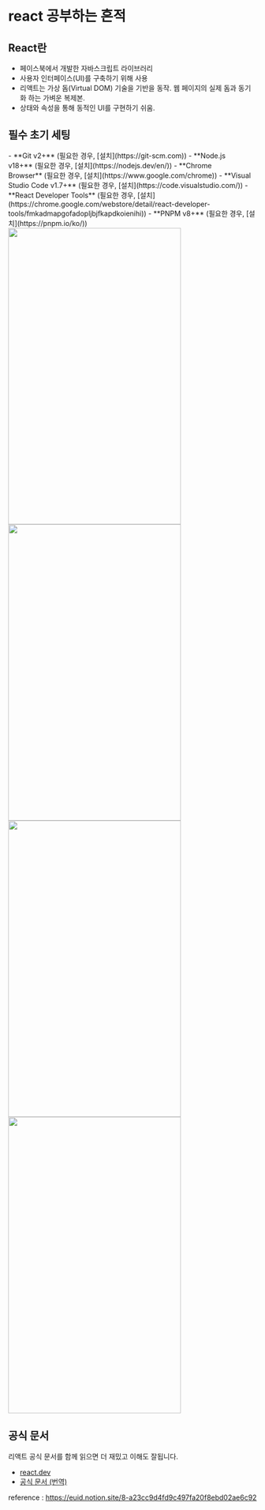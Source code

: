 <h1> react 공부하는 흔적</h1>
<h2> React란</h2>
<ul>
  <li>페이스북에서 개발한 자바스크립트 라이브러리</li>
  <li>사용자 인터페이스(UI)를 구축하기 위해 사용</li>
  <li>리액트는 가상 돔(Virtual DOM) 기술을 기반을 동작. 웹 페이지의 실제 돔과 동기화 하는 가벼운 복제본.</li>
  <li> 상태와 속성을 통해 동적인 UI를 구현하기 쉬움. </li>
</ul>
<h2>필수 초기 세팅</h2>
-  **Git v2+** (필요한 경우, [설치](https://git-scm.com))
-  **Node.js v18+** (필요한 경우, [설치](https://nodejs.dev/en/))
-  **Chrome Browser** (필요한 경우, [설치](https://www.google.com/chrome))
-  **Visual Studio Code v1.7+** (필요한 경우, [설치](https://code.visualstudio.com/))
-  **React Developer Tools** (필요한 경우, [설치](https://chrome.google.com/webstore/detail/react-developer-tools/fmkadmapgofadopljbjfkapdkoienihi))
-  **PNPM v8+** (필요한 경우, [설치](https://pnpm.io/ko/))

<img src="https://github.com/Taewook1212/github-blog-backup/assets/147236247/8b95f876-924f-4909-a3e5-9f941af3e0f5"  width="350" height="600"/>

<img src="https://github.com/Taewook1212/github-blog-backup/assets/147236247/73a51199-2d44-4350-94be-09b91b956c94"  width="350" height="600"/>

<img src="https://github.com/Taewook1212/github-blog-backup/assets/147236247/e6745004-1630-4cc1-a194-28916b80829e"  width="350" height="600"/>

<img src="https://github.com/Taewook1212/github-blog-backup/assets/147236247/2870a73f-bdc1-445d-936f-a6eb8b296ac8"  width="350" height="600"/>

## 공식 문서

리액트 공식 문서를 함께 읽으면 더 재밌고 이해도 잘됩니다.

- [react.dev](http://react.dev)
- [공식 문서 (번역)](https://www.notion.so/08d12ecc4fb3433e9120755b61ddbe8f?pvs=21)

reference : https://euid.notion.site/8-a23cc9d4fd9c497fa20f8ebd02ae6c92
